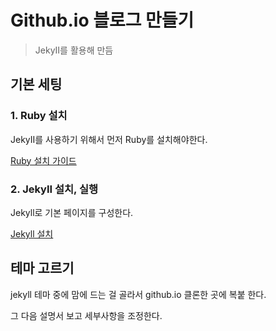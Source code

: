 # Github.io 블로그 만들기

> JekyII를 활용해 만듬



## 기본 세팅

### 1. Ruby 설치

JekyII를 사용하기 위해서 먼저 Ruby를 설치해야한다.

[Ruby 설치 가이드](https://junstar92.tistory.com/5)



### 2. JekyII 설치, 실행

Jekyll로 기본 페이지를 구성한다.

[Jekyll 설치](https://jetalog.net/86)



## 테마 고르기

jekyll 테마 중에 맘에 드는 걸 골라서 github.io 클론한 곳에 복붙 한다.

그 다음 설명서 보고 세부사항을 조정한다.